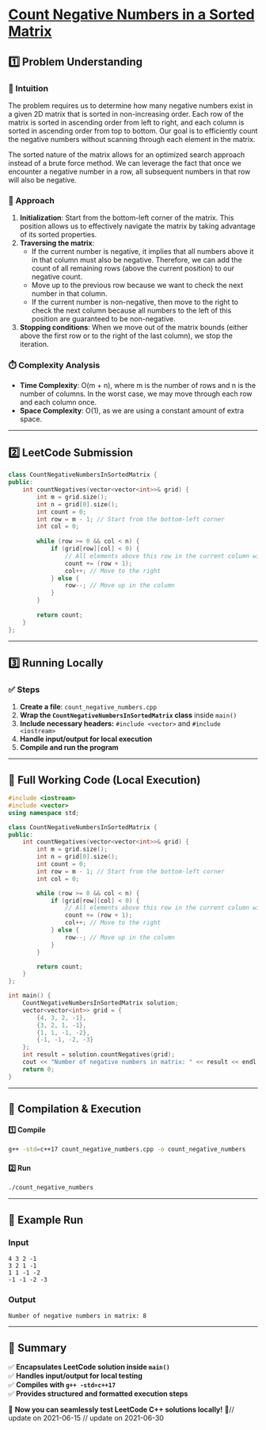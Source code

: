# **[Count Negative Numbers in a Sorted Matrix](https://leetcode.com/problems/count-negative-numbers-in-a-sorted-matrix/description/)**  

## **1️⃣ Problem Understanding**  
### **📌 Intuition**  
The problem requires us to determine how many negative numbers exist in a given 2D matrix that is sorted in non-increasing order. Each row of the matrix is sorted in ascending order from left to right, and each column is sorted in ascending order from top to bottom. Our goal is to efficiently count the negative numbers without scanning through each element in the matrix.

The sorted nature of the matrix allows for an optimized search approach instead of a brute force method. We can leverage the fact that once we encounter a negative number in a row, all subsequent numbers in that row will also be negative.

### **🚀 Approach**  
1. **Initialization**: Start from the bottom-left corner of the matrix. This position allows us to effectively navigate the matrix by taking advantage of its sorted properties.
2. **Traversing the matrix**: 
   - If the current number is negative, it implies that all numbers above it in that column must also be negative. Therefore, we can add the count of all remaining rows (above the current position) to our negative count.
   - Move up to the previous row because we want to check the next number in that column.
   - If the current number is non-negative, then move to the right to check the next column because all numbers to the left of this position are guaranteed to be non-negative.
3. **Stopping conditions**: When we move out of the matrix bounds (either above the first row or to the right of the last column), we stop the iteration.

### **⏱️ Complexity Analysis**  
- **Time Complexity**: O(m + n), where m is the number of rows and n is the number of columns. In the worst case, we may move through each row and each column once.
- **Space Complexity**: O(1), as we are using a constant amount of extra space.

---  

## **2️⃣ LeetCode Submission**  
```cpp
class CountNegativeNumbersInSortedMatrix {
public:
    int countNegatives(vector<vector<int>>& grid) {
        int m = grid.size();
        int n = grid[0].size();
        int count = 0;
        int row = m - 1; // Start from the bottom-left corner
        int col = 0;
        
        while (row >= 0 && col < n) {
            if (grid[row][col] < 0) {
                // All elements above this row in the current column will also be negative
                count += (row + 1);
                col++; // Move to the right
            } else {
                row--; // Move up in the column
            }
        }
    
        return count;
    }
};
```  

---  

## **3️⃣ Running Locally**  
### **✅ Steps**  
1. **Create a file**: `count_negative_numbers.cpp`  
2. **Wrap the `CountNegativeNumbersInSortedMatrix` class** inside `main()`  
3. **Include necessary headers:** `#include <vector>` and `#include <iostream>`  
4. **Handle input/output for local execution**  
5. **Compile and run the program**  

---  

## **📝 Full Working Code (Local Execution)**  
```cpp
#include <iostream>
#include <vector>
using namespace std;

class CountNegativeNumbersInSortedMatrix {
public:
    int countNegatives(vector<vector<int>>& grid) {
        int m = grid.size();
        int n = grid[0].size();
        int count = 0;
        int row = m - 1; // Start from the bottom-left corner
        int col = 0;

        while (row >= 0 && col < n) {
            if (grid[row][col] < 0) {
                // All elements above this row in the current column will also be negative
                count += (row + 1);
                col++; // Move to the right
            } else {
                row--; // Move up in the column
            }
        }

        return count;
    }
};

int main() {
    CountNegativeNumbersInSortedMatrix solution;
    vector<vector<int>> grid = {
        {4, 3, 2, -1},
        {3, 2, 1, -1},
        {1, 1, -1, -2},
        {-1, -1, -2, -3}
    };
    int result = solution.countNegatives(grid);
    cout << "Number of negative numbers in matrix: " << result << endl;
    return 0;
}
```  

---  

## **🔧 Compilation & Execution**  
#### **1️⃣ Compile**  
```bash
g++ -std=c++17 count_negative_numbers.cpp -o count_negative_numbers
```  

#### **2️⃣ Run**  
```bash
./count_negative_numbers
```  

---  

## **🎯 Example Run**  
### **Input**  
```
4 3 2 -1
3 2 1 -1
1 1 -1 -2
-1 -1 -2 -3
```  
### **Output**  
```
Number of negative numbers in matrix: 8
```  

---  

## **📌 Summary**  
✅ **Encapsulates LeetCode solution inside `main()`**  
✅ **Handles input/output for local testing**  
✅ **Compiles with `g++ -std=c++17`**  
✅ **Provides structured and formatted execution steps**  

🚀 **Now you can seamlessly test LeetCode C++ solutions locally!** 🚀// update on 2021-06-15
// update on 2021-06-30
